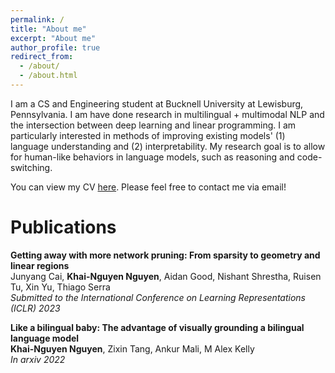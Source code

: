 ```yaml
---
permalink: /
title: "About me"
excerpt: "About me"
author_profile: true
redirect_from: 
  - /about/
  - /about.html
---
```


I am a CS and Engineering student at Bucknell University at Lewisburg, Pennsylvania. I am have done research in multilingual + multimodal NLP and the intersection between deep learning and linear programming. I am particularly interested in methods of improving existing models' (1) language understanding and (2) interpretability. My research goal is to allow for human-like behaviors in language models, such as reasoning and code-switching.

You can view my CV [here](https://drive.google.com/file/d/15IccTUqdHDuZDciQJfTjzLzsB86SarrH/view?usp=sharing). Please feel free to contact me via email!

<!-- About me
===
I am originally from Ho Chi Minh City, Vietnam. Here in the States, I go by Nguyen Nguyen, but in Vietnamese, my name is Khải Nguyên [kʰaːj ŋwiəŋ]. As Vietnamese is a tonal and isolating language, many people in the States have found it difficult to pronounce my name. As such, I have enjoyed hearing many variations of my name, such as win, wind, or en-win. Nevertheless, my favorites have been win-win, which is the main motivation for my English name, and Winnie-the-Pooh. Since language changes with time, I believe there is no absolute "correct" way to pronounce any word, so please feel free to call me whatever you want - as long as it makes sense. -->

Publications
===
**Getting away with more network pruning: From sparsity to geometry and linear regions** <br>
Junyang Cai, **Khai-Nguyen Nguyen**, Aidan Good, Nishant Shrestha, Ruisen Tu, Xin Yu, Thiago Serra <br>
_Submitted to the International Conference on Learning Representations (ICLR) 2023_

**Like a bilingual baby: The advantage of visually grounding a bilingual language model** <br>
**Khai-Nguyen Nguyen**, Zixin Tang, Ankur Mali, M Alex Kelly<br>
_In arxiv 2022_






